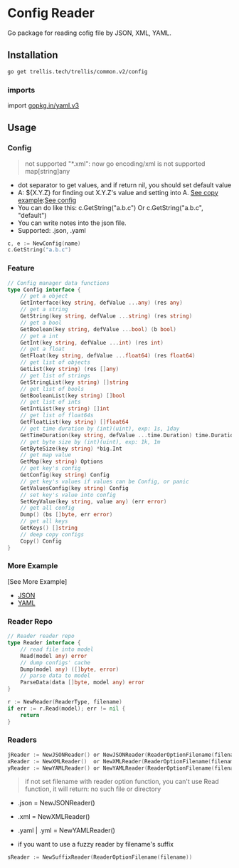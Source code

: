 # Config Reader

Go package for reading cofig file by JSON, XML, YAML.

## Installation

```bash
go get trellis.tech/trellis/common.v2/config
```

### imports

import [gopkg.in/yaml.v3](https://github.com/go-yaml/yaml/tree/v3)

## Usage

### Config

> not supported "*.xml": now go encoding/xml is not supported map[string]any

* dot separator to get values, and if return nil, you should set default value
* A: ${X.Y.Z} for finding out X.Y.Z's value and setting into A. [See copy example](config_test.go#L20):[See config](example.json#14)
* You can do like this: c.GetString("a.b.c") Or c.GetString("a.b.c", "default")
* You can write notes into the json file.
* Supported: .json, .yaml

```go
c, e := NewConfig(name)
c.GetString("a.b.c")
```

### Feature

```go
// Config manager data functions
type Config interface {
	// get a object
	GetInterface(key string, defValue ...any) (res any)
	// get a string
	GetString(key string, defValue ...string) (res string)
	// get a bool
	GetBoolean(key string, defValue ...bool) (b bool)
	// get a int
	GetInt(key string, defValue ...int) (res int)
	// get a float
	GetFloat(key string, defValue ...float64) (res float64)
	// get list of objects
	GetList(key string) (res []any)
	// get list of strings
	GetStringList(key string) []string
	// get list of bools
	GetBooleanList(key string) []bool
	// get list of ints
	GetIntList(key string) []int
	// get list of float64s
	GetFloatList(key string) []float64
	// get time duration by (int)(uint), exp: 1s, 1day
	GetTimeDuration(key string, defValue ...time.Duration) time.Duration
	// get byte size by (int)(uint), exp: 1k, 1m
	GetByteSize(key string) *big.Int
	// get map value
	GetMap(key string) Options
	// get key's config
	GetConfig(key string) Config
	// get key's values if values can be Config, or panic
	GetValuesConfig(key string) Config
	// set key's value into config
	SetKeyValue(key string, value any) (err error)
	// get all config
	Dump() (bs []byte, err error)
	// get all keys
	GetKeys() []string
	// deep copy configs
	Copy() Config
}
```

### More Example

[See More Example]

* [JSON](example.json)
* [YAML](example.yml)

### Reader Repo

```go
// Reader reader repo
type Reader interface {
	// read file into model
	Read(model any) error
	// dump configs' cache
	Dump(model any) ([]byte, error)
	// parse data to model
	ParseData(data []byte, model any) error
}
```

```go
r := NewReader(ReaderType, filename)
if err := r.Read(model); err != nil {
	return
}
```

### Readers

```go
jReader := NewJSONReader() or NewJSONReader(ReaderOptionFilename(filename))
xReader := NewXMLReader()  or NewXMLReader(ReaderOptionFilename(filename))
yReader := NewYAMLReader() or NewYAMLReader(ReaderOptionFilename(filename))
```


> if not set filename with reader option function, you can't use Read function, it will return: no such file or directory

* .json = NewJSONReader() 
* .xml = NewXMLReader()
* .yaml | .yml = NewYAMLReader()

* if you want to use a fuzzy reader by filename's suffix

```go
sReader := NewSuffixReader(ReaderOptionFilename(filename))
```

